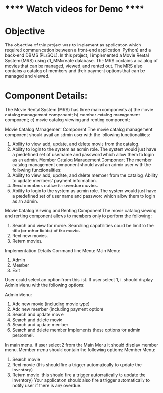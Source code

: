 # **** Watch videos for Demo ****

# Objective
The objective of this project was to implement an application which required communication between a front-end application (Python) and a back-end DBMS (PL/SQL). In this project, I implemented a Movie Rental System (MRS) using c1_MMcreate database. The MRS contains a catalog of movies that can be managed, viewed, and rented out.  The MRS also contains a catalog of members and their payment options that can be managed and viewed.

# Component Details: 
The Movie Rental System (MRS) has three main components a) the movie catalog management 
component; b) member catalog management component; c) movie catalog viewing and renting 
component; 
 
Movie Catalog Management Component 
The movie catalog management component should avail an admin user with the following 
functionalities: 
1. Ability to view, add, update, and delete movie from the catalog.  
2. Ability to login to the system as admin role. The system would just have a predefined set 
of username and password which allow them to login as an admin. 
Member Catalog Management Component 
The member catalog management component should avail an admin user with the following 
functionalities: 
1. Ability to view, add, update, and delete member from the catalog. Ability to update 
members’ payment information. 
2. Send members notice for overdue movies.  
3. Ability to login to the system as admin role. The system would just have a predefined set 
of user name and password which allow them to login as an admin. 
 
Movie Catalog Viewing and Renting Component 
The movie catalog viewing and renting component allows to members only to perform the 
following: 
1. Search and view for movie. Searching capabilities could be limit to the title (or other 
fields) of the movie. 
2. Rent new movies. 
3. Return movies. 
 
Implementation Details 
Command line Menu: 
Main Menu: 
1) Admin 
2) Member 
3) Exit 
 
 
User could select an option from this list. If user select 1, it should display Admin Menu with the 
following options: 
 
Admin Menu: 
1) Add new movie (including movie type) 
2) Add new member (including payment option) 
3) Search and update movie 
4) Search and delete movie 
5) Search and update member 
6) Search and delete member 
Implements these options for admin personnel. 
 
In main menu, if user select 2 from the Main Menu it should display member menu. Member 
menu should contain the following options: 
Member Menu: 
1) Search movie 
2) Rent movie (this should fire a trigger automatically to update the inventory) 
3) Return movie (this should fire a trigger automatically to update the inventory) 
Your application should also fire a trigger automatically to notify user if there is any overdue.
